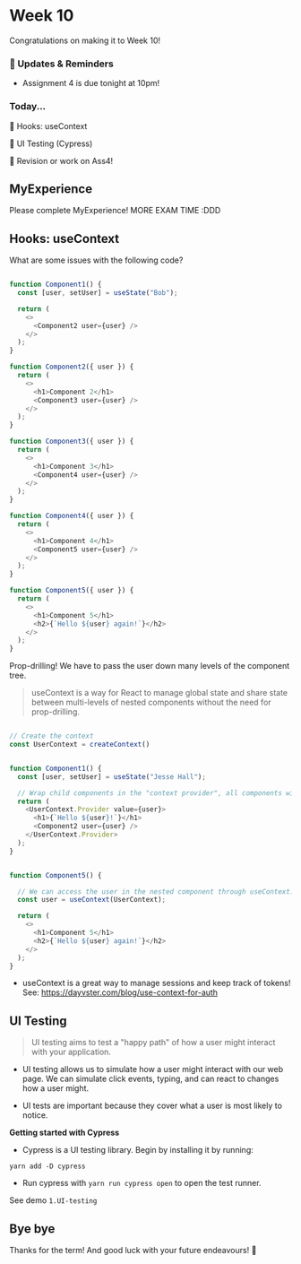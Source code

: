 # Week 10

Congratulations on making it to Week 10!

### 📢 Updates & Reminders

- Assignment 4 is due tonight at 10pm!

### Today...

🔄 Hooks: useContext

💈 UI Testing (Cypress)

🎉 Revision or work on Ass4!

## MyExperience

Please complete MyExperience! MORE EXAM TIME :DDD

## Hooks: useContext

What are some issues with the following code?

```Javascript

function Component1() {
  const [user, setUser] = useState("Bob");

  return (
    <>
      <Component2 user={user} />
    </>
  );
}

function Component2({ user }) {
  return (
    <>
      <h1>Component 2</h1>
      <Component3 user={user} />
    </>
  );
}

function Component3({ user }) {
  return (
    <>
      <h1>Component 3</h1>
      <Component4 user={user} />
    </>
  );
}

function Component4({ user }) {
  return (
    <>
      <h1>Component 4</h1>
      <Component5 user={user} />
    </>
  );
}

function Component5({ user }) {
  return (
    <>
      <h1>Component 5</h1>
      <h2>{`Hello ${user} again!`}</h2>
    </>
  );
}

```

Prop-drilling! We have to pass the user down many levels of the component tree.

> useContext is a way for React to manage global state and share state between multi-levels of nested components without the need for prop-drilling.

```Javascript

// Create the context
const UserContext = createContext()


function Component1() {
  const [user, setUser] = useState("Jesse Hall");

  // Wrap child components in the "context provider", all components within the tree will have access to the "UserContext".
  return (
    <UserContext.Provider value={user}>
      <h1>{`Hello ${user}!`}</h1>
      <Component2 user={user} />
    </UserContext.Provider>
  );
}


function Component5() {

  // We can access the user in the nested component through useContext.
  const user = useContext(UserContext);

  return (
    <>
      <h1>Component 5</h1>
      <h2>{`Hello ${user} again!`}</h2>
    </>
  );
}
```

- useContext is a great way to manage sessions and keep track of tokens! See: https://dayvster.com/blog/use-context-for-auth

## UI Testing

> UI testing aims to test a "happy path" of how a user might interact with your application.

- UI testing allows us to simulate how a user might interact with
  our web page. We can simulate click events, typing, and can
  react to changes how a user might.

- UI tests are important because they cover what a user is most
  likely to notice.

**Getting started with Cypress**

- Cypress is a UI testing library. Begin by installing it by running:

`yarn add -D cypress`

- Run cypress with `yarn run cypress open` to open the test runner.

See demo `1.UI-testing`

## Bye bye

Thanks for the term! And good luck with your future endeavours! 🥳
